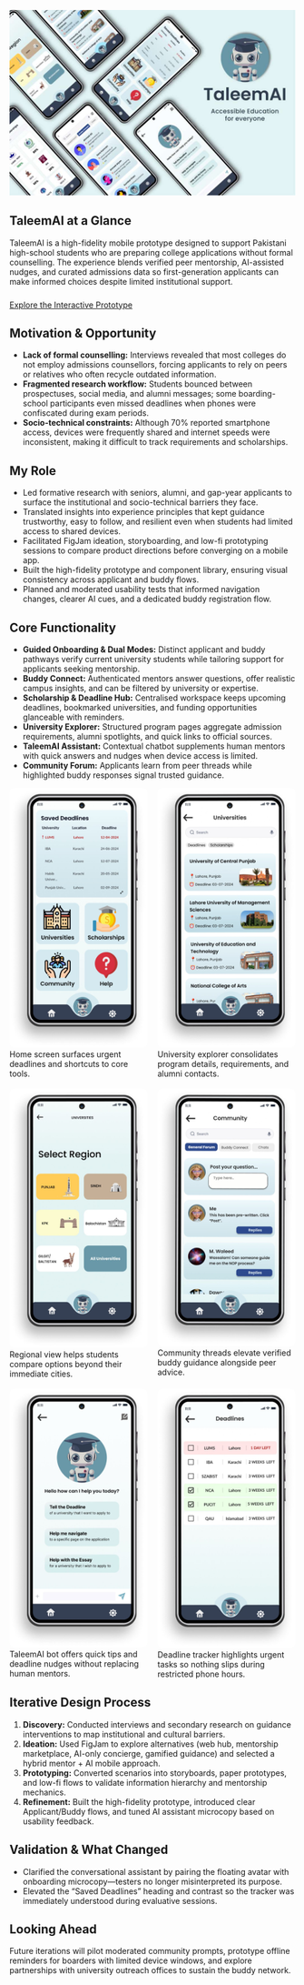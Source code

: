 ![TaleemAI banner artwork showing the mobile prototype](/images/portfolio/taleemai/banner.jpeg)

## TaleemAI at a Glance

TaleemAI is a high-fidelity mobile prototype designed to support Pakistani high-school students who are preparing college applications without formal counselling. The experience blends verified peer mentorship, AI-assisted nudges, and curated admissions data so first-generation applicants can make informed choices despite limited institutional support.

<div style="margin:24px 0;">
  <a href="{{ page.figma_link }}" class="btn btn--primary" target="_blank" rel="noopener">
    Explore the Interactive Prototype
  </a>
</div>

## Motivation & Opportunity

- **Lack of formal counselling:** Interviews revealed that most colleges do not employ admissions counsellors, forcing applicants to rely on peers or relatives who often recycle outdated information.
- **Fragmented research workflow:** Students bounced between prospectuses, social media, and alumni messages; some boarding-school participants even missed deadlines when phones were confiscated during exam periods.
- **Socio-technical constraints:** Although 70% reported smartphone access, devices were frequently shared and internet speeds were inconsistent, making it difficult to track requirements and scholarships.

## My Role

- Led formative research with seniors, alumni, and gap-year applicants to surface the institutional and socio-technical barriers they face.
- Translated insights into experience principles that kept guidance trustworthy, easy to follow, and resilient even when students had limited access to shared devices.
- Facilitated FigJam ideation, storyboarding, and low-fi prototyping sessions to compare product directions before converging on a mobile app.
- Built the high-fidelity prototype and component library, ensuring visual consistency across applicant and buddy flows.
- Planned and moderated usability tests that informed navigation changes, clearer AI cues, and a dedicated buddy registration flow.

## Core Functionality

- **Guided Onboarding & Dual Modes:** Distinct applicant and buddy pathways verify current university students while tailoring support for applicants seeking mentorship.
- **Buddy Connect:** Authenticated mentors answer questions, offer realistic campus insights, and can be filtered by university or expertise.
- **Scholarship & Deadline Hub:** Centralised workspace keeps upcoming deadlines, bookmarked universities, and funding opportunities glanceable with reminders.
- **University Explorer:** Structured program pages aggregate admission requirements, alumni spotlights, and quick links to official sources.
- **TaleemAI Assistant:** Contextual chatbot supplements human mentors with quick answers and nudges when device access is limited.
- **Community Forum:** Applicants learn from peer threads while highlighted buddy responses signal trusted guidance.

<div style="display:grid;grid-template-columns:repeat(auto-fit,minmax(220px,1fr));gap:18px;">
  <figure style="margin:0;">
    <img src="/images/portfolio/taleemai/homepage.jpeg" alt="High-fidelity home screen with deadlines and feature shortcuts" style="width:100%;border-radius:8px;" />
    <figcaption>Home screen surfaces urgent deadlines and shortcuts to core tools.</figcaption>
  </figure>
  <figure style="margin:0;">
    <img src="/images/portfolio/taleemai/university list.jpeg" alt="University discovery screen with filters" style="width:100%;border-radius:8px;" />
    <figcaption>University explorer consolidates program details, requirements, and alumni contacts.</figcaption>
  </figure>
  <figure style="margin:0;">
    <img src="/images/portfolio/taleemai/university regions.jpeg" alt="Regional map showcasing universities across Pakistan" style="width:100%;border-radius:8px;" />
    <figcaption>Regional view helps students compare options beyond their immediate cities.</figcaption>
  </figure>
  <figure style="margin:0;">
    <img src="/images/portfolio/taleemai/community.jpeg" alt="Community forum with highlighted buddy responses" style="width:100%;border-radius:8px;" />
    <figcaption>Community threads elevate verified buddy guidance alongside peer advice.</figcaption>
  </figure>
  <figure style="margin:0;">
    <img src="/images/portfolio/taleemai/taleem ai bot.jpeg" alt="Conversational bot screen" style="width:100%;border-radius:8px;" />
    <figcaption>TaleemAI bot offers quick tips and deadline nudges without replacing human mentors.</figcaption>
  </figure>
  <figure style="margin:0;">
    <img src="/images/portfolio/taleemai/deadline list.jpeg" alt="Deadline tracker list" style="width:100%;border-radius:8px;" />
    <figcaption>Deadline tracker highlights urgent tasks so nothing slips during restricted phone hours.</figcaption>
  </figure>
</div>

## Iterative Design Process

1. **Discovery:** Conducted interviews and secondary research on guidance interventions to map institutional and cultural barriers.
2. **Ideation:** Used FigJam to explore alternatives (web hub, mentorship marketplace, AI-only concierge, gamified guidance) and selected a hybrid mentor + AI mobile approach.
3. **Prototyping:** Converted scenarios into storyboards, paper prototypes, and low-fi flows to validate information hierarchy and mentorship mechanics.
4. **Refinement:** Built the high-fidelity prototype, introduced clear Applicant/Buddy flows, and tuned AI assistant microcopy based on usability feedback.

## Validation & What Changed

- Clarified the conversational assistant by pairing the floating avatar with onboarding microcopy—testers no longer misinterpreted its purpose.
- Elevated the “Saved Deadlines” heading and contrast so the tracker was immediately understood during evaluative sessions.

## Looking Ahead

Future iterations will pilot moderated community prompts, prototype offline reminders for boarders with limited device windows, and explore partnerships with university outreach offices to sustain the buddy network.
